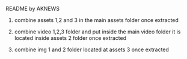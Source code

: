 README by AKNEWS

1. combine assets 1,2 and 3 in the main assets folder once extracted

2. combine video 1,2,3 folder and put inside the main video folder it is located inside assets 2 folder once extracted

3. combine img 1 and 2 folder located at assets 3 once extracted
